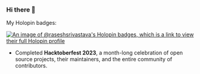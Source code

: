 ### Hi there 👋

My Holopin badges:

[![An image of @raseshsrivastava's Holopin badges, which is a link to view their full Holopin profile](https://holopin.me/raseshsrivastava)](https://holopin.io/@raseshsrivastava)

- Completed **Hacktoberfest 2023**, a month-long celebration of open source projects, their maintainers, and the entire community of contributors.
<!--
**Rasesh-Srivastava/Rasesh-Srivastava** is a ✨ _special_ ✨ repository because its `README.md` (this file) appears on your GitHub profile.

Here are some ideas to get you started:

- 🔭 I’m currently working on ...
- 🌱 I’m currently learning ...
- 👯 I’m looking to collaborate on ...
- 🤔 I’m looking for help with ...
- 💬 Ask me about ...
- 📫 How to reach me: ...
- 😄 Pronouns: ...
- ⚡ Fun fact: ...
-->
